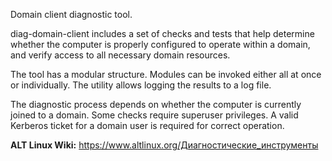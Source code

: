 Domain client diagnostic tool.

diag-domain-client includes a set of checks and tests that help determine whether the computer is properly configured to operate within a domain,
and verify access to all necessary domain resources.

The tool has a modular structure. Modules can be invoked either all at once or individually. The utility allows logging the results to a log file.

The diagnostic process depends on whether the computer is currently joined to a domain. Some checks require superuser privileges.
A valid Kerberos ticket for a domain user is required for correct operation.

**ALT Linux Wiki:** <https://www.altlinux.org/Диагностические_инструменты>
